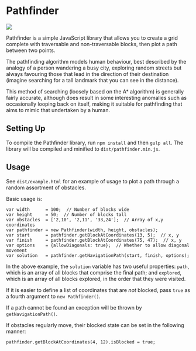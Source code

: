 # Pathfinder

![](https://travis-ci.org/D-L-M/pathfinder.svg?branch=master)

Pathfinder is a simple JavaScript library that allows you to create a grid complete with traversable and non-traversable blocks, then plot a path between two points.

The pathfinding algorithm models human behaviour, best described by the analogy of a person wandering a busy city, exploring random streets but always favouring those that lead in the direction of their destination (imagine searching for a tall landmark that you can see in the distance).

This method of searching (loosely based on the A* algorithm) is generally fairly accurate, although does result in some interesting anomalies such as occasionally looping back on itself, making it suitable for pathfinding that aims to mimic that undertaken by a human.

## Setting Up

To compile the Pathfinder library, run `npm install` and then `gulp all`. The library will be compiled and minified to `dist/pathfinder.min.js`.

## Usage

See `dist/example.html` for an example of usage to plot a path through a random assortment of obstacles.

Basic usage is:

```
var width      = 100;  // Number of blocks wide
var height     = 50;  // Number of blocks tall
var obstacles  = ['2,10', '2,11', '33,24'];  // Array of x,y coordinates
var pathfinder = new Pathfinder(width, height, obstacles);
var start      = pathfinder.getBlockAtCoordinates(13, 5);  // x, y
var finish     = pathfinder.getBlockAtCoordinates(75, 47);  // x, y
var options    = {allowDiagonals: true};  // Whether to allow diagonal movement
var solution   = pathfinder.getNavigationPath(start, finish, options);
```

In the above example, the `solution` variable has two useful properties: `path`, which is an array of all blocks that comprise the final path; and `explored`, which is an array of all blocks explored, in the order that they were visited.

If it is easier to define a list of coordinates that are _not_ blocked, pass `true` as a fourth argument to `new Pathfinder()`.

If a path cannot be found an exception will be thrown by `getNavigationPath()`.

If obstacles regularly move, their blocked state can be set in the following manner:

```
pathfinder.getBlockAtCoordinates(4, 12).isBlocked = true;
```
